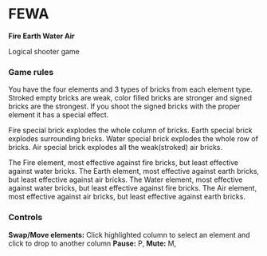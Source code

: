 # FEWA

**Fire Earth Water Air**

Logical shooter game 

### Game rules

You have the four elements and 3 types of bricks from each element type.
Stroked empty bricks are weak, color filled bricks are stronger and signed bricks are the strongest.
If you shoot the signed bricks with the proper element it has a special effect.

Fire special brick explodes the whole column of bricks.
Earth special brick explodes surrounding bricks.
Water special brick explodes the whole row of bricks.
Air special brick explodes all the weak(stroked) air bricks.

The Fire element, most effective against fire bricks, but least effective against water bricks.
The Earth element, most effective against earth bricks, but least effective against air bricks.
The Water element, most effective against water bricks, but least effective against fire bricks.
The Air element, most effective against air bricks, but least effective against earth bricks.

### Controls

**Swap/Move elements:** Click highlighted column to select an element and click to drop to another column
**Pause:** P, **Mute:** M,

